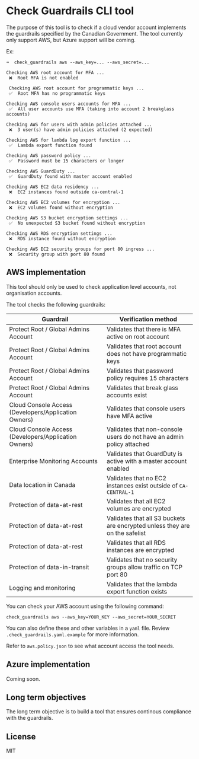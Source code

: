 # Check Guardrails CLI tool

The purpose of this tool is to check if a cloud vendor account implements the guardrails specified by the Canadian Government. The tool currently only support AWS, but Azure support will be coming.

Ex:
```
➜  check_guardrails aws --aws_key=... --aws_secret=...

Checking AWS root account for MFA ...
 ❌  Root MFA is not enabled
 
 Checking AWS root account for programmatic keys ...
 ✅  Root MFA has no programmatic keys
 
Checking AWS console users accounts for MFA ...
 ✅  All user accounts use MFA (taking into account 2 breakglass accounts)
 
Checking AWS for users with admin policies attached ...
 ❌  3 user(s) have admin policies attached (2 expected)
 
Checking AWS for lambda log export function ...
 ✅  Lambda export function found
 
Checking AWS password policy ...
 ✅  Password must be 15 characters or longer
 
Checking AWS GuardDuty ...
 ✅  GuardDuty found with master account enabled
 
Checking AWS EC2 data residency ...
 ❌  EC2 instances found outside ca-central-1

Checking AWS EC2 volumes for encryption ...
 ❌  EC2 volumes found without encryption
 
Checking AWS S3 bucket encryption settings ...
 ✅  No unexpected S3 bucket found without encryption
 
Checking AWS RDS encryption settings ...
 ❌  RDS instance found without encryption
 
Checking AWS EC2 security groups for port 80 ingress ...
 ❌  Security group with port 80 found
```

## AWS implementation

This tool should only be used to check application level accounts, not organisation accounts.

The tool checks the following guardrails:

| Guardrail  |  Verification method |
|---|---|
| Protect Root / Global Admins Account  | Validates that there is MFA active on root account  |
| Protect Root / Global Admins Account  | Validates that root account does not have programmatic keys |
| Protect Root / Global Admins Account  | Validates that password policy requires 15 characters  |
| Protect Root / Global Admins Account  | Validates that break glass accounts exist  |
| Cloud Console Access (Developers/Application Owners)  | Validates that console users have MFA active  |
| Cloud Console Access (Developers/Application Owners)  | Validates that non-console users do not have an admin policy attached  |
| Enterprise Monitoring Accounts  | Validates that GuardDuty is active with a master account enabled  |
| Data location in Canada | Validates that no EC2 instances exist outside of `CA-CENTRAL-1`  |
| Protection of data-at-rest | Validates that all EC2 volumes are encrypted |
| Protection of data-at-rest | Validates that all S3 buckets are encrypted unless they are on the safelist  |
| Protection of data-at-rest | Validates that all RDS instances are encrypted |
| Protection of data-in-transit | Validates that no security groups allow traffic on TCP port 80 |
| Logging and monitoring | Validates that the lambda export function exists |

You can check your AWS account using the following command:

`check_guardrails aws --aws_key=YOUR_KEY --aws_secret=YOUR_SECRET`

You can also define these and other variables in a `yaml` file. Review `.check_guardrails.yaml.example` for more information.

Refer to `aws.policy.json` to see what account access the tool needs.

## Azure implementation

Coming soon.

## Long term objectives

The long term objective is to build a tool that ensures continous compliance with the guardrails.

## License

MIT
